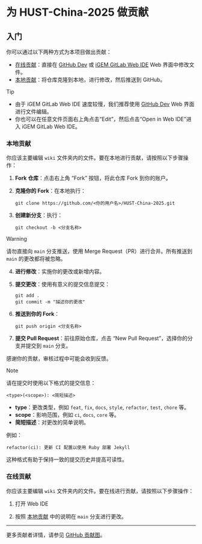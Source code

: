 # 为 HUST-China-2025 做贡献

## 入门

你可以通过以下两种方式为本项目做出贡献：

- [在线贡献](#在线贡献)：直接在 [GitHub Dev](https://github.dev/Lucas04-nhr/HUST-China-2025) 或 [iGEM GitLab Web IDE](https://gitlab.igem.org/-/ide/project/2025/hust-china/edit/main/-/) Web 界面中修改文件。
- [本地贡献](#本地贡献)：将仓库克隆到本地，进行修改，然后推送到 GitHub。

> [!TIP]
> - 由于 iGEM GitLab Web IDE 速度较慢，我们推荐使用 [GitHub Dev](https://github.dev/Lucas04-nhr/HUST-China-2025) Web 界面进行文件编辑。
> - 你也可以在任意文件页面右上角点击“Edit”，然后点击“Open in Web IDE”进入 iGEM GitLab Web IDE。

### 本地贡献

你应该主要编辑 `wiki` 文件夹内的文件。要在本地进行贡献，请按照以下步骤操作：

1. **Fork 仓库**：点击右上角 “Fork” 按钮，将此仓库 Fork 到你的账户。

2. **克隆你的 Fork**：在本地执行：
   ```fish
   git clone https://github.com/<你的用户名>/HUST-China-2025.git
   ```

3. **创建新分支**：执行：
   ```fish
   git checkout -b <分支名称>
   ```

> [!WARNING]
> 请勿直接向 `main` 分支推送，使用 Merge Request（PR）进行合并。所有推送到 `main` 的更改都将被忽略。

4. **进行修改**：实施你的更改或新增内容。

5. **提交更改**：使用有意义的提交信息提交：
   ```fish
   git add .
   git commit -m "描述你的更改"
   ```

6. **推送到你的 Fork**：
   ```fish
   git push origin <分支名称>
   ```

7. **提交 Pull Request**：前往原始仓库，点击 “New Pull Request”，选择你的分支并提交到 `main` 分支。

感谢你的贡献，审核过程中可能会收到反馈。

> [!NOTE]
> 请在提交时使用以下格式的提交信息：
> ```
> <type>(<scope>): <简短描述>
> ```
> - **type**：更改类型，例如 `feat`, `fix`, `docs`, `style`, `refactor`, `test`, `chore` 等。
> - **scope**：影响范围，例如 `ci`, `docs`, `core` 等。
> - **简短描述**：对更改的简单说明。
> 
> 例如：
> ```
> refactor(ci): 更新 CI 配置以使用 Ruby 部署 Jekyll
> ```
> 这种格式有助于保持一致的提交历史并提高可读性。

### 在线贡献

你应该主要编辑 `wiki` 文件夹内的文件。要在线进行贡献，请按照以下步骤操作：

1. 打开 Web IDE

2. 按照 [本地贡献](#本地贡献) 中的说明在 `main` 分支进行更改。

---

更多贡献者详情，请参见 [GitHub 贡献图](https://github.com/Lucas04-nhr/HUST-China_2025/graphs/contributors)。
